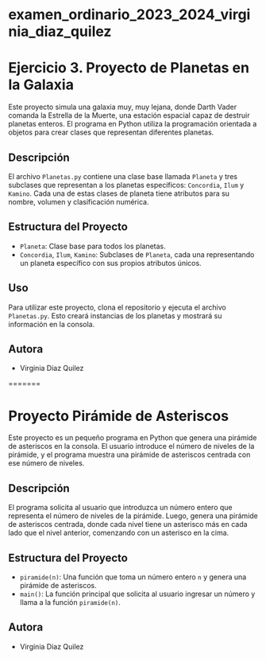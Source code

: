 # examen_ordinario_2023_2024_virginia_diaz_quilez

# Ejercicio 3. Proyecto de Planetas en la Galaxia

Este proyecto simula una galaxia muy, muy lejana, donde Darth Vader comanda la Estrella de la Muerte, una estación espacial capaz de destruir planetas enteros. El programa en Python utiliza la programación orientada a objetos para crear clases que representan diferentes planetas.

## Descripción

El archivo `Planetas.py` contiene una clase base llamada `Planeta` y tres subclases que representan a los planetas específicos: `Concordia`, `Ilum` y `Kamino`. Cada una de estas clases de planeta tiene atributos para su nombre, volumen y clasificación numérica.

## Estructura del Proyecto

- `Planeta`: Clase base para todos los planetas.
- `Concordia`, `Ilum`, `Kamino`: Subclases de `Planeta`, cada una representando un planeta específico con sus propios atributos únicos.

## Uso

Para utilizar este proyecto, clona el repositorio y ejecuta el archivo `Planetas.py`. Esto creará instancias de los planetas y mostrará su información en la consola.


## Autora

- Virginia Diaz Quilez


=======
# Proyecto Pirámide de Asteriscos

Este proyecto es un pequeño programa en Python que genera una pirámide de asteriscos en la consola. El usuario introduce el número de niveles de la pirámide, y el programa muestra una pirámide de asteriscos centrada con ese número de niveles.

## Descripción

El programa solicita al usuario que introduzca un número entero que representa el número de niveles de la pirámide. Luego, genera una pirámide de asteriscos centrada, donde cada nivel tiene un asterisco más en cada lado que el nivel anterior, comenzando con un asterisco en la cima.

## Estructura del Proyecto

- `piramide(n)`: Una función que toma un número entero `n` y genera una pirámide de asteriscos.
- `main()`: La función principal que solicita al usuario ingresar un número y llama a la función `piramide(n)`.

## Autora

-  Virginia Diaz Quilez

